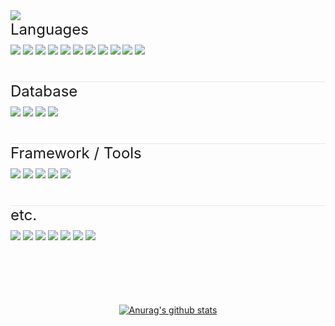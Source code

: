 <img src="https://capsule-render.vercel.app/api?type=waving&color=343a40&height=210&section=header&text=ksPr's github&fontSize=50&fontAlignY=35&fontColor=adb5bd" />

<div>
    <div style="font-size:24px;margin-bottom:10px">Languages</div>
    <img src="https://img.shields.io/badge/Javascript-ffb13b?style=for-the-badge&logo=javascript&logoColor=white">
    <img src="https://img.shields.io/badge/Typescript-3178C6?style=for-the-badge&logo=typescript&logoColor=white">
    <img src="https://img.shields.io/badge/Vue.js-4FC08D?style=for-the-badge&logo=vue.js&logoColor=white">
    <img src="https://img.shields.io/badge/Nuxt.js-00DC82?style=for-the-badge&logo=Nuxt.js&logoColor=white">
    <img src="https://img.shields.io/badge/React-0088CC?style=for-the-badge&logo=React&logoColor=white">
    <img src="https://img.shields.io/badge/React Native-0088CC?style=for-the-badge&logo=React&logoColor=white">
    <img src="https://img.shields.io/badge/Expo-000020?style=for-the-badge&logo=Expo&logoColor=white">
    <img src="https://img.shields.io/badge/.NET Core-512BD4?style=for-the-badge&logo=.NET&logoColor=white">
    <img src="https://img.shields.io/badge/C Sharp-239120?style=for-the-badge&logo=C Sharp&logoColor=white">
    <img src="https://img.shields.io/badge/Unity-000000?style=for-the-badge&logo=Unity&logoColor=white">
    <img src="https://img.shields.io/badge/Sass-CC6699?style=for-the-badge&logo=Sass&logoColor=white">
</div>

<div style="border-top: 1px solid rgba(128,128,128,0.2);margin-top:40px;">
    <div style="font-size:24px;margin-bottom:10px">Database</div>
    <img src="https://img.shields.io/badge/Prisma-2D3748?style=for-the-badge&logo=Prisma&logoColor=white">
    <img src="https://img.shields.io/badge/MySQL-4479A1?style=for-the-badge&logo=MySQL&logoColor=white">
    <img src="https://img.shields.io/badge/MongoDB-47A248?style=for-the-badge&logo=MongoDB&logoColor=white">
    <img src="https://img.shields.io/badge/Redis-DC382D?style=for-the-badge&logo=Redis&logoColor=white">
</div>

<div style="border-top: 1px solid rgba(128,128,128,0.2);margin-top:40px;">
    <div style="font-size:24px;margin-bottom:10px">Framework / Tools</div>
    <img src="https://img.shields.io/badge/Express-000000?style=for-the-badge&logo=Express&logoColor=white">
    <img src="https://img.shields.io/badge/Socket.io-010101?style=for-the-badge&logo=Socket.io&logoColor=white">
    <img src="https://img.shields.io/badge/Koa-33333D?style=for-the-badge&logo=Koa&logoColor=white">
    <img src="https://img.shields.io/badge/Node.js-339933?style=for-the-badge&logo=Node.js&logoColor=white">
    <img src="https://img.shields.io/badge/Prettier-F7B93E?style=for-the-badge&logo=Prettier&logoColor=white">
</div>

<div style="border-top: 1px solid rgba(128,128,128,0.2);margin-top:40px;">
    <div style="font-size:24px;margin-bottom:10px">etc.</div>
    <img src="https://img.shields.io/badge/Amazon AWS-232F3E?style=for-the-badge&logo=Amazon AWS&logoColor=white">
    <img src="https://img.shields.io/badge/Vultr-007BFC?style=for-the-badge&logo=Vultr&logoColor=white">
    <img src="https://img.shields.io/badge/Docker-2496ED?style=for-the-badge&logo=Docker&logoColor=white">
    <img src="https://img.shields.io/badge/Firebase-FFCA28?style=for-the-badge&logo=Firebase&logoColor=white">
    <img src="https://img.shields.io/badge/Cloudflare-F38020?style=for-the-badge&logo=Cloudflare&logoColor=white">
    <img src="https://img.shields.io/badge/Ubuntu-E95420?style=for-the-badge&logo=Ubuntu&logoColor=white">
    <img src="https://img.shields.io/badge/npm-CB3837?style=for-the-badge&logo=npm&logoColor=white">
</div>

<div align="center" style="margin-top:100px">

[![Anurag's github stats](https://github-readme-stats.vercel.app/api?username=k22pr&count_private=true&show_icons=true)](https://github.com/anuraghazra/github-readme-stats)

</div>
